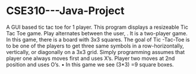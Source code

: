 # CSE310---Java-Project
A GUI based tic tac toe for 1 player.
This program displays a resizeable Tic Tac Toe game. 
Play alternates between the user, . It is a two-player game. In this game, there is a board with 3x3 squares.
The goal of Tic -Tac-Toe is to be one of the players to get three same symbols in a row-horizontally, vertically, or diagonally on a 3x3 grid.
Simply programming assumes that player one always moves first and uses X’s. Player two moves at 2nd position and uses O’s.
•	In this game we see (3*3) =9 square boxes.
